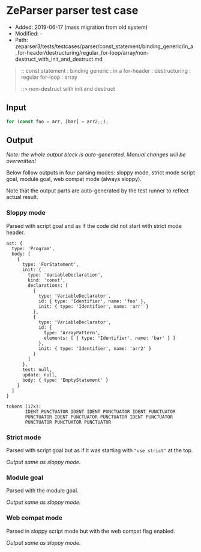 # ZeParser parser test case

- Added: 2019-06-17 (mass migration from old system)
- Modified: -
- Path: zeparser3/tests/testcases/parser/const_statement/binding_generic/in_a_for-header/destructuring/regular_for-loop/array/non-destruct_with_init_and_destruct.md

> :: const statement : binding generic : in a for-header : destructuring : regular for-loop : array
>
> ::> non-destruct with init and destruct

## Input

`````js
for (const foo = arr, [bar] = arr2;;);
`````

## Output

_Note: the whole output block is auto-generated. Manual changes will be overwritten!_

Below follow outputs in four parsing modes: sloppy mode, strict mode script goal, module goal, web compat mode (always sloppy).

Note that the output parts are auto-generated by the test runner to reflect actual result.

### Sloppy mode

Parsed with script goal and as if the code did not start with strict mode header.

`````
ast: {
  type: 'Program',
  body: [
    {
      type: 'ForStatement',
      init: {
        type: 'VariableDeclaration',
        kind: 'const',
        declarations: [
          {
            type: 'VariableDeclarator',
            id: { type: 'Identifier', name: 'foo' },
            init: { type: 'Identifier', name: 'arr' }
          },
          {
            type: 'VariableDeclarator',
            id: {
              type: 'ArrayPattern',
              elements: [ { type: 'Identifier', name: 'bar' } ]
            },
            init: { type: 'Identifier', name: 'arr2' }
          }
        ]
      },
      test: null,
      update: null,
      body: { type: 'EmptyStatement' }
    }
  ]
}

tokens (17x):
       IDENT PUNCTUATOR IDENT IDENT PUNCTUATOR IDENT PUNCTUATOR
       PUNCTUATOR IDENT PUNCTUATOR PUNCTUATOR IDENT PUNCTUATOR
       PUNCTUATOR PUNCTUATOR PUNCTUATOR
`````

### Strict mode

Parsed with script goal but as if it was starting with `"use strict"` at the top.

_Output same as sloppy mode._

### Module goal

Parsed with the module goal.

_Output same as sloppy mode._

### Web compat mode

Parsed in sloppy script mode but with the web compat flag enabled.

_Output same as sloppy mode._
